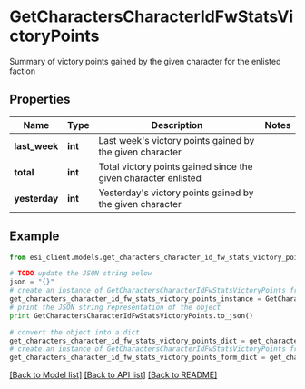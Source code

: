 # GetCharactersCharacterIdFwStatsVictoryPoints

Summary of victory points gained by the given character for the enlisted faction

## Properties

Name | Type | Description | Notes
------------ | ------------- | ------------- | -------------
**last_week** | **int** | Last week&#39;s victory points gained by the given character | 
**total** | **int** | Total victory points gained since the given character enlisted | 
**yesterday** | **int** | Yesterday&#39;s victory points gained by the given character | 

## Example

```python
from esi_client.models.get_characters_character_id_fw_stats_victory_points import GetCharactersCharacterIdFwStatsVictoryPoints

# TODO update the JSON string below
json = "{}"
# create an instance of GetCharactersCharacterIdFwStatsVictoryPoints from a JSON string
get_characters_character_id_fw_stats_victory_points_instance = GetCharactersCharacterIdFwStatsVictoryPoints.from_json(json)
# print the JSON string representation of the object
print GetCharactersCharacterIdFwStatsVictoryPoints.to_json()

# convert the object into a dict
get_characters_character_id_fw_stats_victory_points_dict = get_characters_character_id_fw_stats_victory_points_instance.to_dict()
# create an instance of GetCharactersCharacterIdFwStatsVictoryPoints from a dict
get_characters_character_id_fw_stats_victory_points_form_dict = get_characters_character_id_fw_stats_victory_points.from_dict(get_characters_character_id_fw_stats_victory_points_dict)
```
[[Back to Model list]](../README.md#documentation-for-models) [[Back to API list]](../README.md#documentation-for-api-endpoints) [[Back to README]](../README.md)


